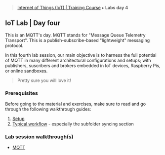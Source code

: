 > [Internet of Things (IoT) | Training Course](4-lab-day-4.md) ▸ **Labs day 4**

## IoT Lab | Day four
This is an MQTT's day. MQTT stands for "Message Queue Telemetry Transport". This is a publish-subscribe-based "lightweight" messaging protocol. 

In this fourth lab session, our main objective is to harness the full potential of MQTT in many different architectural configurations and setups; with publishers, suscribers and brokers embedded in IoT devices, Raspberry Pis, or online sandboxes. 

> Pretty sure you will love it!

### Prerequisites
Before going to the material and exercises, make sure to read and go through the following walkthrough guides:

1. [Setup](setup.md)
2. [Typical workflow](workflow.md) - especially the subfolder syncing section

### Lab session walkthrough(s)
* [MQTT](mqtt.md)
